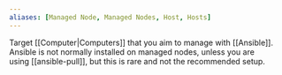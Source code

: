 ```yaml
---
aliases: [Managed Node, Managed Nodes, Host, Hosts]
---
```


Target [[Computer|Computers]] that you aim to manage with [[Ansible]]. Ansible is not normally installed on managed nodes, unless you are using [[ansible-pull]], but this is rare and not the recommended setup.